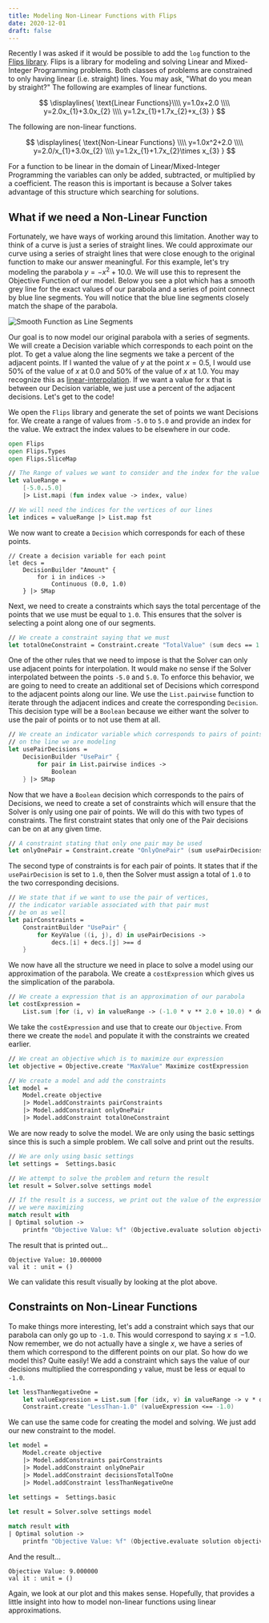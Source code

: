 ```yaml
---
title: Modeling Non-Linear Functions with Flips
date: 2020-12-01
draft: false
---
```


Recently I was asked if it would be possible to add the `log` function to the [Flips library](https://flipslibrary.com). Flips is a library for modeling and solving Linear and Mixed-Integer Programming problems. Both classes of problems are constrained to only having linear (i.e. straight) lines. You may ask, "What do you mean by straight?" The following are examples of linear functions.

$$
\displaylines{
\text{Linear Functions}\\\\
y=1.0x+2.0 \\\\
y=2.0x_{1}+3.0x_{2} \\\\
y=1.2x_{1}+1.7x_{2}+x_{3}
}
$$

The following are non-linear functions.

$$
\displaylines{
\text{Non-Linear Functions} \\\\
y=1.0x^2+2.0 \\\\
y=2.0/x_{1}+3.0x_{2} \\\\
y=1.2x_{1}+1.7x_{2}\times x_{3}
}
$$

For a function to be linear in the domain of Linear/Mixed-Integer Programming the variables can only be added, subtracted, or multiplied by a coefficient. The reason this is important is because a Solver takes advantage of this structure which searching for solutions.

## What if we need a Non-Linear Function

Fortunately, we have ways of working around this limitation. Another way to think of a curve is just a series of straight lines. We could approximate our curve using a series of straight lines that were close enough to the original function to make our answer meaningful. For this example, let's try modeling the parabola $y=-x^2+10.0$. We will use this to represent the Objective Function of our model. Below you see a plot which has a smooth grey line for the exact values of our parabola and a series of point connect by blue line segments. You will notice that the blue line segments closely match the shape of the parabola.

![Smooth Function as Line Segments](/img/2020-12-01-line-segments.png)

Our goal is to now model our original parabola with a series of segments. We will create a Decision variable which corresponds to each point on the plot. To get a value along the line segments we take a percent of the adjacent points. If I wanted the value of $y$ at the point $x=0.5$, I would use 50% of the value of $x$ at 0.0 and 50% of the value of $x$ at $1.0$. You may recognize this as [linear-interpolation](https://en.wikipedia.org/wiki/Linear_interpolation). If we want a value for x that is between our Decision variable, we just use a percent of the adjacent decisions. Let's get to the code!

We open the `Flips` library and generate the set of points we want Decisions for. We create a range of values from `-5.0` to `5.0` and provide an index for the value. We extract the index values to be elsewhere in our code.

```fsharp
open Flips
open Flips.Types
open Flips.SliceMap

// The Range of values we want to consider and the index for the value
let valueRange =
    [-5.0..5.0]
    |> List.mapi (fun index value -> index, value)

// We will need the indices for the vertices of our lines
let indices = valueRange |> List.map fst
```

We now want to create a `Decision` which corresponds for each of these points.

```
// Create a decision variable for each point
let decs =
    DecisionBuilder "Amount" {
        for i in indices ->
            Continuous (0.0, 1.0)
    } |> SMap
```

Next, we need to create a constraints which says the total percentage of the points that we use must be equal to `1.0`. This ensures that the solver is selecting a point along one of our segments.

```fsharp
// We create a constraint saying that we must 
let totalOneConstraint = Constraint.create "TotalValue" (sum decs == 1.0)
```

One of the other rules that we need to impose is that the Solver can only use adjacent points for interpolation. It would make no sense if the Solver interpolated between the points `-5.0` and `5.0`. To enforce this behavior, we are going to need to create an additional set of Decisions which correspond to the adjacent points along our line. We use the `List.pairwise` function to iterate through the adjacent indices and create the corresponding `Decision`. This decision type will be a `Boolean` because we either want the solver to use the pair of points or to not use them at all.

```fsharp
// We create an indicator variable which corresponds to pairs of points
// on the line we are modeling
let usePairDecisions =
    DecisionBuilder "UsePair" {
        for pair in List.pairwise indices ->
            Boolean
    } |> SMap
```

Now that we have a `Boolean` decision which corresponds to the pairs of Decisions, we need to create a set of constraints which will ensure that the Solver is only using one pair of points. We will do this with two types of constraints. The first constraint states that only one of the Pair decisions can be on at any given time.

```fsharp
// A constraint stating that only one pair may be used
let onlyOnePair = Constraint.create "OnlyOnePair" (sum usePairDecisions == 1.0)
```

The second type of constraints is for each pair of points. It states that if the `usePairDecision` is set to `1.0`, then the Solver must assign a total of `1.0` to the two corresponding decisions.

```fsharp
// We state that if we want to use the pair of vertices,
// the indicator variable associated with that pair must
// be on as well
let pairConstraints =
    ConstraintBuilder "UsePair" {
        for KeyValue ((i, j), d) in usePairDecisions ->
            decs.[i] + decs.[j] >== d
    }
```

We now have all the structure we need in place to solve a model using our approximation of the parabola. We create a `costExpression` which gives us the simplication of the parabola.

```fsharp
// We create a expression that is an approximation of our parabola
let costExpression =
    List.sum [for (i, v) in valueRange -> (-1.0 * v ** 2.0 + 10.0) * decs[i] ]
```

We take the `costExpression` and use that to create our `Objective`. From there we create the `model` and populate it with the constraints we created earlier.

```fsharp
// We creat an objective which is to maximize our expression
let objective = Objective.create "MaxValue" Maximize costExpression

// We create a model and add the constraints
let model =
    Model.create objective
    |> Model.addConstraints pairConstraints
    |> Model.addConstraint onlyOnePair
    |> Model.addConstraint totalOneConstraint
```

We are now ready to solve the model. We are only using the basic settings since this is such a simple problem. We call solve and print out the results.

```fsharp
// We are only using basic settings
let settings =  Settings.basic

// We attempt to solve the problem and return the result
let result = Solver.solve settings model

// If the result is a success, we print out the value of the expression
// we were maximizing
match result with
| Optimal solution ->
    printfn "Objective Value: %f" (Objective.evaluate solution objective)
```

The result that is printed out...

```console
Objective Value: 10.000000
val it : unit = ()
```

We can validate this result visually by looking at the plot above.

## Constraints on Non-Linear Functions

To make things more interesting, let's add a constraint which says that our parabola can only go up to `-1.0`. This would correspond to saying $x\leq -1.0$. Now remember, we do not actually have a single $x$, we have a series of them which correspond to the different points on our plat. So how do we model this? Quite easily! We add a constraint which says the value of our decisions multiplied the corresponding `y` value, must be less or equal to `-1.0`.

```fsharp
let lessThanNegativeOne = 
    let valueExpression = List.sum [for (idx, v) in valueRange -> v * decs[idx]]
    Constraint.create "LessThan-1.0" (valueExpression <== -1.0)
```

We can use the same code for creating the model and solving. We just add our new constraint to the model.

```fsharp
let model =
    Model.create objective
    |> Model.addConstraints pairConstraints
    |> Model.addConstraint onlyOnePair
    |> Model.addConstraint decisionsTotalToOne
    |> Model.addConstraint lessThanNegativeOne
    
let settings =  Settings.basic

let result = Solver.solve settings model

match result with
| Optimal solution ->
    printfn "Objective Value: %f" (Objective.evaluate solution objective)
```

And the result...

```console
Objective Value: 9.000000
val it : unit = ()
```

Again, we look at our plot and this makes sense. Hopefully, that provides a little insight into how to model non-linear functions using linear approximations.

